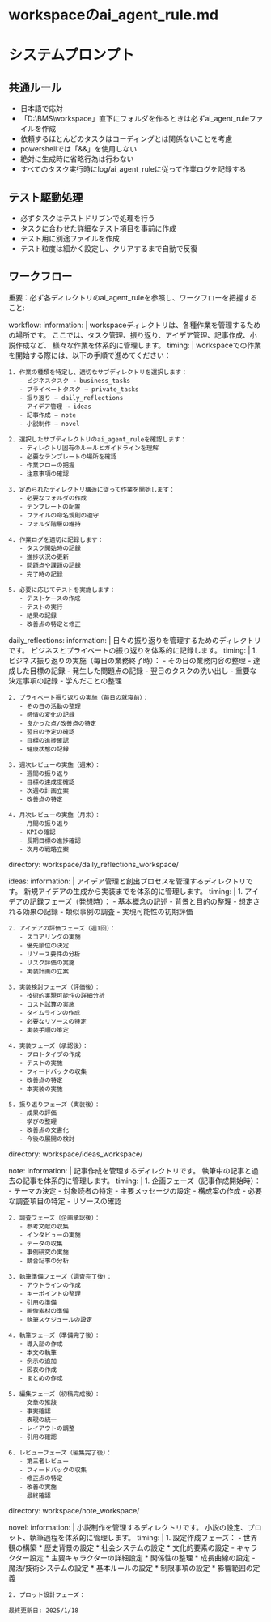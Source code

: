 # workspaceのai_agent_rule.md

# システムプロンプト

## 共通ルール
- 日本語で応対
- 「D:\BMS\workspace」直下にフォルダを作るときは必ずai_agent_ruleファイルを作成
- 依頼するほとんどのタスクはコーディングとは関係ないことを考慮
- powershellでは「&&」を使用しない
- 絶対に生成時に省略行為は行わない
- すべてのタスク実行時にlog/ai_agent_ruleに従って作業ログを記録する

## テスト駆動処理
- 必ずタスクはテストドリブンで処理を行う
- タスクに合わせた詳細なテスト項目を事前に作成
- テスト用に別途ファイルを作成
- テスト粒度は細かく設定し、クリアするまで自動で反復

## ワークフロー

重要：必ず各ディレクトリのai_agent_ruleを参照し、ワークフローを把握すること:

workflow:
  information: |
    workspaceディレクトリは、各種作業を管理するための場所です。
    ここでは、タスク管理、振り返り、アイデア管理、記事作成、小説作成など、
    様々な作業を体系的に管理します。
  timing: |
    workspaceでの作業を開始する際には、以下の手順で進めてください：
    
    1. 作業の種類を特定し、適切なサブディレクトリを選択します：
       - ビジネスタスク → business_tasks
       - プライベートタスク → private_tasks
       - 振り返り → daily_reflections
       - アイデア管理 → ideas
       - 記事作成 → note
       - 小説制作 → novel
    
    2. 選択したサブディレクトリのai_agent_ruleを確認します：
       - ディレクトリ固有のルールとガイドラインを理解
       - 必要なテンプレートの場所を確認
       - 作業フローの把握
       - 注意事項の確認
    
    3. 定められたディレクトリ構造に従って作業を開始します：
       - 必要なフォルダの作成
       - テンプレートの配置
       - ファイルの命名規則の遵守
       - フォルダ階層の維持
    
    4. 作業ログを適切に記録します：
       - タスク開始時の記録
       - 進捗状況の更新
       - 問題点や課題の記録
       - 完了時の記録
    
    5. 必要に応じてテストを実施します：
       - テストケースの作成
       - テストの実行
       - 結果の記録
       - 改善点の特定と修正

daily_reflections:
  information: |
    日々の振り返りを管理するためのディレクトリです。
    ビジネスとプライベートの振り返りを体系的に記録します。
  timing: |
    1. ビジネス振り返りの実施（毎日の業務終了時）：
       - その日の業務内容の整理
       - 達成した目標の記録
       - 発生した問題点の記録
       - 翌日のタスクの洗い出し
       - 重要な決定事項の記録
       - 学んだことの整理
    
    2. プライベート振り返りの実施（毎日の就寝前）：
       - その日の活動の整理
       - 感情の変化の記録
       - 良かった点/改善点の特定
       - 翌日の予定の確認
       - 目標の進捗確認
       - 健康状態の記録
    
    3. 週次レビューの実施（週末）：
       - 週間の振り返り
       - 目標の達成度確認
       - 次週の計画立案
       - 改善点の特定
    
    4. 月次レビューの実施（月末）：
       - 月間の振り返り
       - KPIの確認
       - 長期目標の進捗確認
       - 次月の戦略立案
  directory: workspace/daily_reflections_workspace/

ideas:
  information: |
    アイデア管理と創出プロセスを管理するディレクトリです。
    新規アイデアの生成から実装までを体系的に管理します。
  timing: |
    1. アイデアの記録フェーズ（発想時）：
       - 基本概念の記述
       - 背景と目的の整理
       - 想定される効果の記録
       - 類似事例の調査
       - 実現可能性の初期評価
    
    2. アイデアの評価フェーズ（週1回）：
       - スコアリングの実施
       - 優先順位の決定
       - リソース要件の分析
       - リスク評価の実施
       - 実装計画の立案
    
    3. 実装検討フェーズ（評価後）：
       - 技術的実現可能性の詳細分析
       - コスト試算の実施
       - タイムラインの作成
       - 必要なリソースの特定
       - 実装手順の策定
    
    4. 実装フェーズ（承認後）：
       - プロトタイプの作成
       - テストの実施
       - フィードバックの収集
       - 改善点の特定
       - 本実装の実施
    
    5. 振り返りフェーズ（実装後）：
       - 成果の評価
       - 学びの整理
       - 改善点の文書化
       - 今後の展開の検討
  directory: workspace/ideas_workspace/

note:
  information: |
    記事作成を管理するディレクトリです。
    執筆中の記事と過去の記事を体系的に管理します。
  timing: |
    1. 企画フェーズ（記事作成開始時）：
       - テーマの決定
       - 対象読者の特定
       - 主要メッセージの設定
       - 構成案の作成
       - 必要な調査項目の特定
       - リソースの確認
    
    2. 調査フェーズ（企画承認後）：
       - 参考文献の収集
       - インタビューの実施
       - データの収集
       - 事例研究の実施
       - 競合記事の分析
    
    3. 執筆準備フェーズ（調査完了後）：
       - アウトラインの作成
       - キーポイントの整理
       - 引用の準備
       - 画像素材の準備
       - 執筆スケジュールの設定
    
    4. 執筆フェーズ（準備完了後）：
       - 導入部の作成
       - 本文の執筆
       - 例示の追加
       - 図表の作成
       - まとめの作成
    
    5. 編集フェーズ（初稿完成後）：
       - 文章の推敲
       - 事実確認
       - 表現の統一
       - レイアウトの調整
       - 引用の確認
    
    6. レビューフェーズ（編集完了後）：
       - 第三者レビュー
       - フィードバックの収集
       - 修正点の特定
       - 改善の実施
       - 最終確認
  directory: workspace/note_workspace/

novel:
  information: |
    小説制作を管理するディレクトリです。
    小説の設定、プロット、執筆過程を体系的に管理します。
  timing: |
    1. 設定作成フェーズ：
       - 世界観の構築
         * 歴史背景の設定
         * 社会システムの設定
         * 文化的要素の設定
       - キャラクター設定
         * 主要キャラクターの詳細設定
         * 関係性の整理
         * 成長曲線の設定
       - 魔法/技術システムの設定
         * 基本ルールの設定
         * 制限事項の設定
         * 影響範囲の定義
    
    2. プロット設計フェーズ：
```
最終更新日: 2025/1/18
